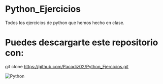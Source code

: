 # Python_Ejercicios
Todos los ejercicios de python que hemos hecho en clase.


# Puedes descargarte este repositorio con: 

  git clone https://github.com/Pacodiz02/Python_Ejercicios.git
  
  
![Python](https://cosasdedevs.com/media/sections/images/python.png)
